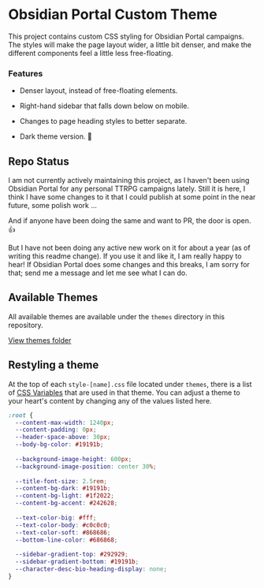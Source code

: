 # Obsidian Portal Custom Theme

This project contains custom CSS styling for Obsidian Portal campaigns. The styles will make the page layout wider, a little bit denser, and make the different components feel a little less free-floating.

### Features

- Denser layout, instead of free-floating elements.

- Right-hand sidebar that falls down below on mobile.

- Changes to page heading styles to better separate.

- Dark theme version. 👻

## Repo Status

I am not currently actively maintaining this project, as I haven't been using Obsidian Portal for any personal TTRPG campaigns lately. Still it is here, I think I have some changes to it that I could publish at some point in the near future, some polish work ... 

And if anyone have been doing the same and want to PR, the door is open. 👍

But I have not been doing any active new work on it for about a year (as of writing this readme change). If you use it and like it, I am really happy to hear! If Obsidian Portal does some changes and this breaks, I am sorry for that; send me a message and let me see what I can do.

## Available Themes

All available themes are available under the `themes` directory in this repository.

[View themes folder](https://github.com/orjanbp/obsidianportal-theme/tree/master/themes)

## Restyling a theme

At the top of each `style-[name].css` file located under `themes`, there is a list of [CSS Variables](https://developer.mozilla.org/en-US/docs/Web/CSS/Using_CSS_custom_properties) that are used in that theme. You can adjust a theme to your heart's content by changing any of the values listed here.

```css
:root {
  --content-max-width: 1240px;
  --content-padding: 0px;
  --header-space-above: 30px;
  --body-bg-color: #19191b;
  
  --background-image-height: 600px;
  --background-image-position: center 30%;
  
  --title-font-size: 2.5rem;
  --content-bg-dark: #19191b;
  --content-bg-light: #1f2022;
  --content-bg-accent: #242628;
  
  --text-color-big: #fff;
  --text-color-body: #c0c0c0;
  --text-color-soft: #868686;
  --bottom-line-color: #686868;
  
  --sidebar-gradient-top: #292929;
  --sidebar-gradient-bottom: #19191b;
  --character-desc-bio-heading-display: none;
}
```
